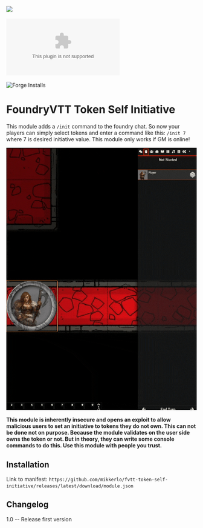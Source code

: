 ![](https://img.shields.io/badge/Foundry-v0.8.8-informational)
<!--- Downloads @ Latest Badge -->
<!--- replace <user>/<repo> with your username/repository -->
![Latest Release Download Count](https://img.shields.io/github/downloads/mikkerlo/fvtt-token-self-initiative/latest/module.zip)

<!--- Forge Bazaar Install % Badge -->
<!--- replace <your-module-name> with the `name` in your manifest -->
![Forge Installs](https://img.shields.io/badge/dynamic/json?label=Forge%20Installs&query=package.installs&suffix=%25&url=https%3A%2F%2Fforge-vtt.com%2Fapi%2Fbazaar%2Fpackage%2Fself-player-init&colorB=4aa94a)

# FoundryVTT Token Self Initiative

This module adds a `/init` command to the foundry chat. So now your players can simply select tokens and enter a command like this: `/init 7` where 7 is desired initiative value.
This module only works if GM is online!

![Example](readme_files/fvtt-token-self-init-optimize.gif)

**This module is inherently insecure and opens an exploit to allow malicious users to set an initiative to tokens they do not own.
This can not be done not on purpose. Because the module validates on the user side owns the token or not. But in theory, they can write some console commands to do this. 
Use this module with people you trust.**

## Installation

Link to manifest: `https://github.com/mikkerlo/fvtt-token-self-initiative/releases/latest/download/module.json`

## Changelog

1.0 -- Release first version

